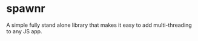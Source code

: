 # spawnr
A simple fully stand alone library that makes it easy to add multi-threading to any JS app.
